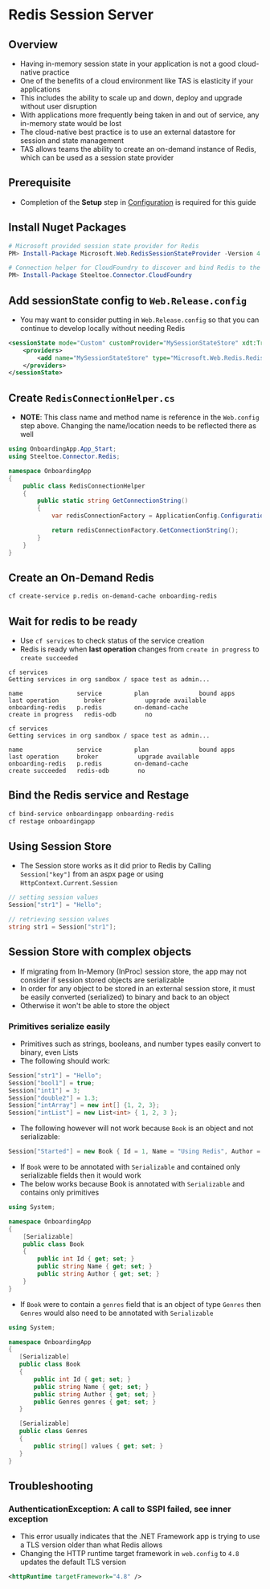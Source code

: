 
# Redis Session Server

## Overview

* Having in-memory session state in your application is not a good cloud-native practice
* One of the benefits of a cloud environment like TAS is elasticity if your applications
* This includes the ability to scale up and down, deploy and upgrade without user disruption
* With applications more frequently being taken in and out of service, any in-memory state would be lost
* The cloud-native best practice is to use an external datastore for session and state management
* TAS allows teams the ability to create an on-demand instance of Redis, which can be used as a session state provider

## Prerequisite

* Completion of the **Setup** step in [Configuration](configuration.md) is required for this guide

## Install Nuget Packages

```powershell
# Microsoft provided session state provider for Redis
PM> Install-Package Microsoft.Web.RedisSessionStateProvider -Version 4.0.1

# Connection helper for CloudFoundry to discover and bind Redis to the app
PM> Install-Package Steeltoe.Connector.CloudFoundry
```

## Add sessionState config to `Web.Release.config`

* You may want to consider putting in `Web.Release.config` so that you can continue to develop locally without needing Redis

```xml
<sessionState mode="Custom" customProvider="MySessionStateStore" xdt:Transform="Insert">
    <providers>
        <add name="MySessionStateStore" type="Microsoft.Web.Redis.RedisSessionStateProvider" settingsClassName="RedisConnectionHelper" settingsMethodName="GetConnectionString" />
    </providers>
</sessionState>
```

## Create `RedisConnectionHelper.cs`

* **NOTE**: This class name and method name is reference in the `Web.config` step above. Changing the name/location needs to be reflected there as well
```csharp
using OnboardingApp.App_Start;
using Steeltoe.Connector.Redis;

namespace OnboardingApp
{
    public class RedisConnectionHelper
    {
        public static string GetConnectionString()
        {
            var redisConnectionFactory = ApplicationConfig.Configuration.CreateRedisServiceConnectorFactory();

            return redisConnectionFactory.GetConnectionString();
        }
    }
}
```

## Create an On-Demand Redis

```bash
cf create-service p.redis on-demand-cache onboarding-redis
```

## Wait for redis to be ready
* Use `cf services` to check status of the service creation
* Redis is ready when **last operation** changes from `create in progress` to `create succeeded`
```
cf services
Getting services in org sandbox / space test as admin...

name               service         plan              bound apps      last operation       broker           upgrade available
onboarding-redis   p.redis         on-demand-cache                   create in progress   redis-odb        no
```

```
cf services
Getting services in org sandbox / space test as admin...

name               service         plan              bound apps      last operation     broker           upgrade available
onboarding-redis   p.redis         on-demand-cache                   create succeeded   redis-odb        no
```

## Bind the Redis service and Restage

```bash
cf bind-service onboardingapp onboarding-redis
cf restage onboardingapp
```

## Using Session Store
* The Session store works as it did prior to Redis by Calling `Session["key"]` from an aspx page or using `HttpContext.Current.Session`

```csharp
// setting session values
Session["str1"] = "Hello";

// retrieving session values
string str1 = Session["str1"];
```

## Session Store with complex objects

* If migrating from In-Memory (InProc) session store, the app may not consider if session stored objects are serializable
* In order for any object to be stored in an external session store, it must be easily converted (serialized) to binary and back to an object
* Otherwise it won't be able to store the object

### Primitives serialize easily
* Primitives such as strings, booleans, and number types easily convert to binary, even Lists
* The following should work:

```csharp
Session["str1"] = "Hello";
Session["bool1"] = true;
Session["int1"] = 3;
Session["double2"] = 1.3;
Session["intArray"] = new int[] {1, 2, 3};
Session["intList"] = new List<int> { 1, 2, 3 };
```

* The following however will not work because `Book` is an object and not serializable:
```csharp
Session["Started"] = new Book { Id = 1, Name = "Using Redis", Author = "Developer" };
```

* If `Book` were to be annotated with `Serializable` and contained only serializable fields then it would work
* The below works because Book is annotated with `Serializable` and contains only primitives

```csharp
using System;

namespace OnboardingApp
{
    [Serializable]
    public class Book
    {
        public int Id { get; set; }
        public string Name { get; set; }
        public string Author { get; set; }
    }
}
```

* If `Book` were to contain a `genres` field that is an object of type `Genres` then `Genres` would also need to be annotated with `Serializable`

 ```csharp
 using System;

namespace OnboardingApp
{
    [Serializable]
    public class Book
    {
        public int Id { get; set; }
        public string Name { get; set; }
        public string Author { get; set; }
        public Genres genres { get; set; }
    }

    [Serializable]
    public class Genres
    {
        public string[] values { get; set; }
    }
}
```

## Troubleshooting

### AuthenticationException: A call to SSPI failed, see inner exception

* This error usually indicates that the .NET Framework app is trying to use a TLS version older than what Redis allows
* Changing the HTTP runtime target framework in `web.config` to `4.8` updates the default TLS version

```xml
<httpRuntime targetFramework="4.8" />
```